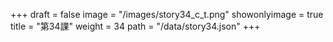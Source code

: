 +++
draft = false 
image = "/images/story34_c_t.png" 
showonlyimage = true 
title = "第34課" 
weight = 34 
path = "/data/story34.json" 
+++
